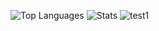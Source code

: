 ![Top Languages](https://github-readme-stats.vercel.app/api/top-langs/?username=ZombaSY&layout=compact&theme=radical)
![Stats](https://github-readme-stats.vercel.app/api?username=ZombaSY&show_icons=true&theme=radical)
![test1](http://github-profile-summary-cards.vercel.app/api/cards/profile-details?username=ZombaSY&theme=aura_dark)

